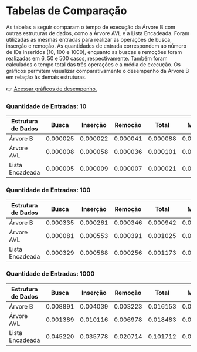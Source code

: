 # Tabelas de Comparação

As tabelas a seguir comparam o tempo de execução da Árvore B com outras estruturas de dados, como a Árvore AVL e a Lista Encadeada. Foram utilizadas as mesmas entradas para realizar as operações de busca, inserção e remoção. As quantidades de entrada correspondem ao número de IDs inseridos (10, 100 e 1000), enquanto as buscas e remoções foram realizadas em 6, 50 e 500 casos, respectivamente. Também foram calculados o tempo total das três operações e a média de execução. Os gráficos permitem visualizar comparativamente o desempenho da Árvore B em relação às demais estruturas.

👉 [Acessar gráficos de desempenho.](https://github.com/gregoryozaki/b-tree-performance-analysis-versus-other-data-structures/blob/main/results/graficos-desempenho.md)

### Quantidade de Entradas: 10

| Estrutura de Dados | Busca | Inserção | Remoção | Total | Média |
|--------------------|-------|----------|---------|-------|-------|
|      Árvore B      |0.000025|0.000022|0.000041|0.000088|0.000029|
|     Árvore AVL     |0.000008|0.000058|0.000036|0.000101|0.000034|
|   Lista Encadeada  |0.000005|0.000009|0.000007|0.000021|0.000007|

### Quantidade de Entradas: 100

| Estrutura de Dados | Busca | Inserção | Remoção | Total | Média |
|--------------------|-------|----------|---------|-------|-------|
|      Árvore B      |0.000335|0.000261|0.000346|0.000942|0.000314|
|     Árvore AVL     |0.000081|0.000553|0.000391|0.001025|0.000342|
|   Lista Encadeada  |0.000329|0.000588|0.000256|0.001173|0.000391|

### Quantidade de Entradas: 1000

| Estrutura de Dados | Busca | Inserção | Remoção | Total | Média |
|--------------------|-------|----------|---------|-------|-------|
|      Árvore B      |0.008891|0.004039|0.003223|0.016153|0.005384|
|     Árvore AVL     |0.001389|0.010116|0.006978|0.018483|0.006161|
|   Lista Encadeada  |0.045220|0.035778|0.020714|0.101712|0.033904|
